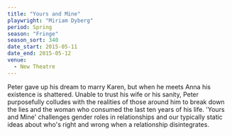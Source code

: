 ```yaml
---
title: "Yours and Mine"
playwright: "Miriam Dyberg"
period: Spring
season: "Fringe"
season_sort: 340
date_start: 2015-05-11
date_end: 2015-05-12
venue:
  - New Theatre
---
```


Peter gave up his dream to marry Karen, but when he meets Anna his existence is shattered. Unable to trust his wife or his sanity, Peter purposefully colludes with the realities of those around him to break down the lies and the woman who consumed the last ten years of his life. 'Yours and Mine' challenges gender roles in relationships and our typically static ideas about who's right and wrong when a relationship disintegrates.
